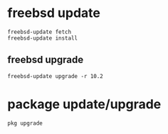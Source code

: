 # freebsd update

```
freebsd-update fetch
freebsd-update install
```

## freebsd upgrade

```
freebsd-update upgrade -r 10.2
```

# package update/upgrade

```
pkg upgrade
```
